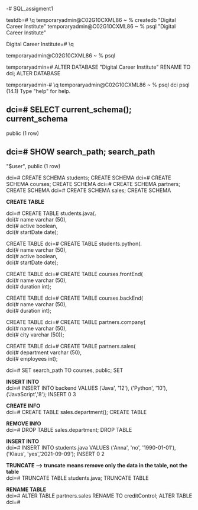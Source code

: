 -# SQL_assigment1


testdb=# \q
temporaryadmin@C02G10CXML86 ~ % createdb "Digital Career Institute"
temporaryadmin@C02G10CXML86 ~ % psql "Digital Career Institute" 


Digital Career Institute=# \q

temporaryadmin@C02G10CXML86 ~ % psql

temporaryadmin=# ALTER DATABASE "Digital Career Institute" RENAME TO dci;
ALTER DATABASE

temporaryadmin-# \q
temporaryadmin@C02G10CXML86 ~ % psql dci
psql (14.1)
Type "help" for help.

dci=# SELECT current_schema();
 current_schema 
----------------
 public
(1 row)

dci=# SHOW search_path;
   search_path   
-----------------
 "$user", public
(1 row)


dci=# CREATE SCHEMA students;
CREATE SCHEMA
dci=# CREATE SCHEMA courses;
CREATE SCHEMA
dci=# CREATE SCHEMA partners;
CREATE SCHEMA
dci=# CREATE SCHEMA sales;
CREATE SCHEMA

**CREATE TABLE**

dci=# CREATE TABLE students.java(. <br>
dci(# name varchar (50),   <br>
dci(# active boolean, <br>
dci(# startDate date);  <br>

CREATE TABLE
dci=# CREATE TABLE students.python(. <br>
dci(# name varchar (50), <br>
dci(# active boolean, <br>
dci(# startDate date); <br>

CREATE TABLE
dci=# CREATE TABLE courses.frontEnd(<br>
dci(# name varchar (50),<br>
dci(# duration int);<br>

CREATE TABLE
dci=# CREATE TABLE courses.backEnd(<br>
dci(# name varchar (50),<br>
dci(# duration int);<br>

CREATE TABLE
dci=# CREATE TABLE partners.company(<br>
dci(# name varchar (50),<br>
dci(# city varchar (50));<br>

CREATE TABLE
dci=# CREATE TABLE partners.sales(<br>
dci(# department varchar (50),<br>
dci(# employees int);<br>

dci=# SET search_path TO courses, public;
SET


**INSERT INTO**<br>
dci=# INSERT INTO backend VALUES ('Java', '12'), ('Python', '10'),('JavaScript','8');
INSERT 0 3

**CREATE INFO**<br>
dci=# CREATE TABLE sales.department();
CREATE TABLE

**REMOVE INfO**<br>
dci=# DROP TABLE sales.department;
DROP TABLE

**INSERT INTO**<br>
dci=# INSERT INTO students.java VALUES ('Anna', 'no', '1990-01-01'), ('Klaus', 'yes','2021-09-09');
INSERT 0 2

**TRUNCATE --> truncate means remove only the data in the table, not the table**<br>
dci=# TRUNCATE TABLE students.java;
TRUNCATE TABLE

**RENAME TABLE**<br>
dci=# ALTER TABLE partners.sales RENAME TO creditControl;
ALTER TABLE
dci=# 
